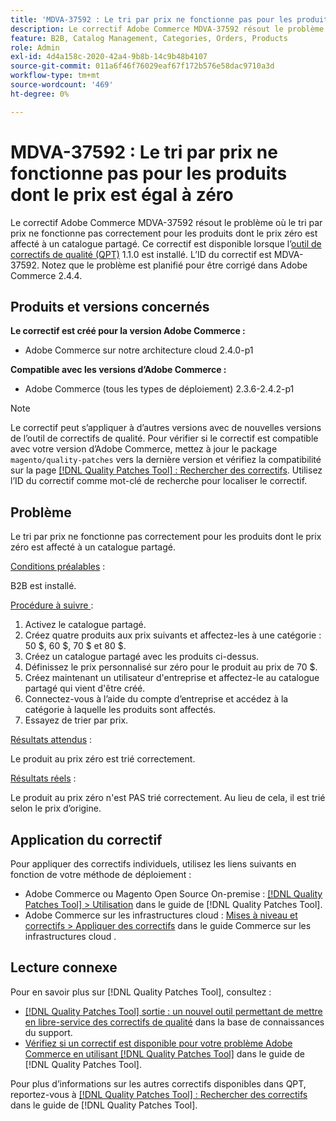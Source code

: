 ```yaml
---
title: 'MDVA-37592 : Le tri par prix ne fonctionne pas pour les produits dont le prix est égal à zéro'
description: Le correctif Adobe Commerce MDVA-37592 résout le problème où le tri par prix ne fonctionne pas correctement pour les produits dont le prix zéro est affecté à un catalogue partagé. Ce correctif est disponible lorsque l’outil [Outil de correctifs de la qualité (QPT)](https://experienceleague.adobe.com/fr/docs/commerce-operations/tools/quality-patches-tool/quality-patches-tool-to-self-serve-quality-patches) 1.1.0 est installé. L’ID du correctif est MDVA-37592. Notez que le problème est planifié pour être corrigé dans Adobe Commerce 2.4.4.
feature: B2B, Catalog Management, Categories, Orders, Products
role: Admin
exl-id: 4d4a158c-2020-42a4-9b8b-14c9b48b4107
source-git-commit: 011a6f46f76029eaf67f172b576e58dac9710a3d
workflow-type: tm+mt
source-wordcount: '469'
ht-degree: 0%

---
```


# MDVA-37592 : Le tri par prix ne fonctionne pas pour les produits dont le prix est égal à zéro

Le correctif Adobe Commerce MDVA-37592 résout le problème où le tri par prix ne fonctionne pas correctement pour les produits dont le prix zéro est affecté à un catalogue partagé. Ce correctif est disponible lorsque l’[outil de correctifs de qualité (QPT)](https://experienceleague.adobe.com/fr/docs/commerce-operations/tools/quality-patches-tool/quality-patches-tool-to-self-serve-quality-patches) 1.1.0 est installé. L’ID du correctif est MDVA-37592. Notez que le problème est planifié pour être corrigé dans Adobe Commerce 2.4.4.

## Produits et versions concernés

**Le correctif est créé pour la version Adobe Commerce :**

* Adobe Commerce sur notre architecture cloud 2.4.0-p1

**Compatible avec les versions d’Adobe Commerce :**

* Adobe Commerce (tous les types de déploiement) 2.3.6-2.4.2-p1

>[!NOTE]
>
>Le correctif peut s’appliquer à d’autres versions avec de nouvelles versions de l’outil de correctifs de qualité. Pour vérifier si le correctif est compatible avec votre version d’Adobe Commerce, mettez à jour le package `magento/quality-patches` vers la dernière version et vérifiez la compatibilité sur la page [[!DNL Quality Patches Tool] : Rechercher des correctifs](https://experienceleague.adobe.com/fr/docs/commerce-operations/tools/quality-patches-tool/quality-patches-tool-to-self-serve-quality-patches). Utilisez l’ID du correctif comme mot-clé de recherche pour localiser le correctif.

## Problème

Le tri par prix ne fonctionne pas correctement pour les produits dont le prix zéro est affecté à un catalogue partagé.

<u>Conditions préalables</u> :

B2B est installé.

<u>Procédure à suivre </u> :

1. Activez le catalogue partagé.
1. Créez quatre produits aux prix suivants et affectez-les à une catégorie : 50 $, 60 $, 70 $ et 80 $.
1. Créez un catalogue partagé avec les produits ci-dessus.
1. Définissez le prix personnalisé sur zéro pour le produit au prix de 70 $.
1. Créez maintenant un utilisateur d&#39;entreprise et affectez-le au catalogue partagé qui vient d&#39;être créé.
1. Connectez-vous à l’aide du compte d’entreprise et accédez à la catégorie à laquelle les produits sont affectés.
1. Essayez de trier par prix.

<u>Résultats attendus</u> :

Le produit au prix zéro est trié correctement.

<u>Résultats réels</u> :

Le produit au prix zéro n&#39;est PAS trié correctement. Au lieu de cela, il est trié selon le prix d’origine.

## Application du correctif

Pour appliquer des correctifs individuels, utilisez les liens suivants en fonction de votre méthode de déploiement :

* Adobe Commerce ou Magento Open Source On-premise : [[!DNL Quality Patches Tool] > Utilisation](/help/tools/quality-patches-tool/usage.md) dans le guide de [!DNL Quality Patches Tool].
* Adobe Commerce sur les infrastructures cloud : [Mises à niveau et correctifs > Appliquer des correctifs](https://experienceleague.adobe.com/docs/commerce-cloud-service/user-guide/develop/upgrade/apply-patches.html?lang=fr) dans le guide Commerce sur les infrastructures cloud .

## Lecture connexe

Pour en savoir plus sur [!DNL Quality Patches Tool], consultez :

* [[!DNL Quality Patches Tool] sortie : un nouvel outil permettant de mettre en libre-service des correctifs de qualité](https://experienceleague.adobe.com/fr/docs/commerce-operations/tools/quality-patches-tool/quality-patches-tool-to-self-serve-quality-patches) dans la base de connaissances du support.
* [Vérifiez si un correctif est disponible pour votre problème Adobe Commerce en utilisant [!DNL Quality Patches Tool]](/help/tools/quality-patches-tool/patches-available-in-qpt/check-patch-for-magento-issue-with-magento-quality-patches.md) dans le guide de [!DNL Quality Patches Tool].

Pour plus d’informations sur les autres correctifs disponibles dans QPT, reportez-vous à [[!DNL Quality Patches Tool] : Rechercher des correctifs](https://experienceleague.adobe.com/tools/commerce-quality-patches/index.html?lang=fr) dans le guide de [!DNL Quality Patches Tool].
